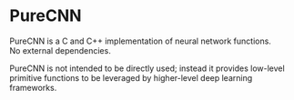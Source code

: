 # PureCNN
PureCNN is a C and C++ implementation of neural network functions.  
No external dependencies.

PureCNN is not intended to be directly used; instead it provides low-level primitive functions to be leveraged by higher-level deep learning frameworks.
